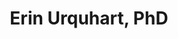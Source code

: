 ---
title: Erin Urquhart, PhD
position: Postdoctoral Associate
layout: default
contact:
publications: 
image: /images/user-icon.svg
group: postdoc
year-start: 2014
year-end: 2015
present-position: Staff Scientist, NASA
---